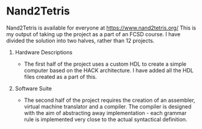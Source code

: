 # Nand2Tetris
Nand2Tetris is available for everyone at https://www.nand2tetris.org/
This is my output of taking up the project as a part of an FCSD course.
I have divided the solution into two halves, rather than 12 projects.

1. Hardware Descriptions
    - The first half of the project uses a custom HDL to create a simple computer based on the HACK architecture.
I have added all the HDL files created as a part of this.

2. Software Suite
    - The second half of the project requires the creation of an assembler, virtual machine translator and a compiler.
The compiler is designed with the aim of abstracting away implementation - each grammar rule is implemented very close to the actual syntactical definition.

